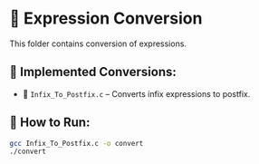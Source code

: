 # 📂 Expression Conversion

This folder contains conversion of expressions.

## 📌 Implemented Conversions:
- 📌 `Infix_To_Postfix.c` – Converts infix expressions to postfix.

## 📌 How to Run:
```bash
gcc Infix_To_Postfix.c -o convert
./convert
